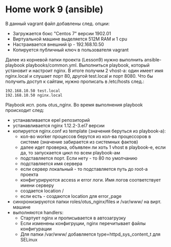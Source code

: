 # Home work 9 (ansible)

В данный vagrant файл добавлены след. опции:

- Загружается бокс "Centos 7" версии 1902.01
- Виртуальной машине выделяется 512M RAM и 1 cpu
- Настраивается внешний ip - 192.168.10.50
- Копируется публичный ключ в пользователя vagrant

Далее из корневой папки проекта (Lesson9) нужно выполнить ansible-playbook playbooks/common.yml. Выполниться playbook, который установит и настроит nginx. В итоге получим 2 vhost-а: один имеет имя nginx.local и слушает порт 80, другой test.local и порт 8080.
Что бы получить доступ к сайтам, нужно прописать в /etc/hosts след.:
```
192.168.10.50 test.local
192.168.10.50 nginx.local
```
Playbook исп. роль otus_nginx. Во время выполнения playbook происходит след:
- устанавливается epel репозиторий
- устанавливается nginx 1.12.2-3.el7 версии
- копируется nginx.conf из template (значения беруться из playbook-а):
  - кол-во worker процессов берутся из кол-ва процессоров в системе (значение забирается из системных фактов)
  - далее идет проверка, объявлен ли хоть 1 vhost в playbook-е, если да, то запускается цикл по всем playbook-ам
  - подставляется порт. Если нету - то 80 по умолчанию
  - подставляется имя сервера
  - если сервер локальный - то подставляется путь до root-а проекта
  - конфигурируются access и error логи. Имя логов соответствует имени серверу
  - создается location /
  - если есть - создаются location для error_page 
- синхронизируются папки roles/otus_nginx/files и /var/www/ на вирт. машине
- выполняются handlers:
  - Стартует nginx и прописывается в автозагрузку
  - Если изменены конфигруции, nginx перечитывает файлы конфигурации
  - Для папки /var/www/ добавляется type=httpd_sys_content_t для SELinux
